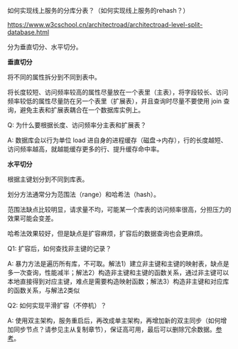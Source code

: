 
如何实现线上服务的分库分表？（如何实现线上服务的rehash？）

https://www.w3cschool.cn/architectroad/architectroad-level-split-database.html


分为垂直切分、水平切分。

**垂直切分**

将不同的属性拆分到不同到表中。

将长度较短、访问频率较高的属性尽量放在一个表里（主表），将字段较长、访问频率较低的属性尽量防在另一个表里（扩展表），并且查询时尽量不要使用 join 查询，避免主表和扩展表耦合在一个数据库实例上。

Q: 为什么要根据长度、访问频率分主表和扩展表？

A: 数据库会以行为单位 load 进自身的进程缓存（磁盘->内存），行的长度越短、访问频率越高，就越能缓存更多的行、提升缓存命中率。


**水平切分**


根据主键划分到不同到库表。


划分方法通常分为范围法（range）和哈希法（hash）。

范围法缺点比较明显，请求量不均，可能某一个库表的访问频率很高，分担压力的效果可能会变差。


哈希法效果较好，但是缺点是扩容麻烦，扩容后的数据查询也会更麻烦。

Q1: 扩容后，如何查找非主键的记录？

A: 暴力方法是遍历所有库，不可取。解法1）建立非主键和主键的映射表，缺点是多一次查询，性能减半；解法2）构造非主键和主键的函数关系，通过非主键可以本地直接得到对应主键，难点是需要构造映射函数；解法3）构造非主键和对应库的函数关系，与解法2类似


Q2: 如何实现平滑扩容（不停机）？

A: 使用双主架构，服务重启后，再改成单主架构，再增加新的双主同步（如何增加同步节点？请参见主从复制章节），保证高可用，最后可以删除冗余数据。[参考](https://www.w3cschool.cn/architectroad/architectroad-database-smooth-expansion.html)。
